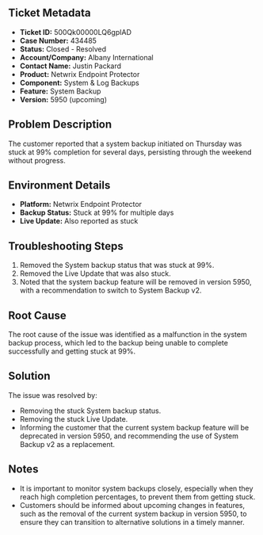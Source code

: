 ## Ticket Metadata
- **Ticket ID:** 500Qk00000LQ6gpIAD
- **Case Number:** 434485
- **Status:** Closed - Resolved
- **Account/Company:** Albany International
- **Contact Name:** Justin Packard
- **Product:** Netwrix Endpoint Protector
- **Component:** System & Log Backups
- **Feature:** System Backup
- **Version:** 5950 (upcoming)

## Problem Description
The customer reported that a system backup initiated on Thursday was stuck at 99% completion for several days, persisting through the weekend without progress.

## Environment Details
- **Platform:** Netwrix Endpoint Protector
- **Backup Status:** Stuck at 99% for multiple days
- **Live Update:** Also reported as stuck

## Troubleshooting Steps
1. Removed the System backup status that was stuck at 99%.
2. Removed the Live Update that was also stuck.
3. Noted that the system backup feature will be removed in version 5950, with a recommendation to switch to System Backup v2.

## Root Cause
The root cause of the issue was identified as a malfunction in the system backup process, which led to the backup being unable to complete successfully and getting stuck at 99%.

## Solution
The issue was resolved by:
- Removing the stuck System backup status.
- Removing the stuck Live Update.
- Informing the customer that the current system backup feature will be deprecated in version 5950, and recommending the use of System Backup v2 as a replacement.

## Notes
- It is important to monitor system backups closely, especially when they reach high completion percentages, to prevent them from getting stuck.
- Customers should be informed about upcoming changes in features, such as the removal of the current system backup in version 5950, to ensure they can transition to alternative solutions in a timely manner.